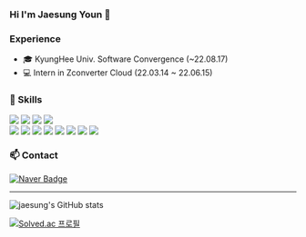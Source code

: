 ### Hi I'm Jaesung Youn 👋


### Experience
  - 🎓 KyungHee Univ. Software Convergence (~22.08.17)
  - 💻 Intern in Zconverter Cloud (22.03.14 ~ 22.06.15)    
  
### 🌱 Skills

<img src="https://img.shields.io/badge/Python-3776AB?style=flat-square&logo=Python&logoColor=white" /> <img src="https://img.shields.io/badge/Java-007396?style=flat-square&logo=Java&logoColor=white" /> <img src="https://img.shields.io/badge/C++-00599C?style=flat-square&logo=C++&logoColor=white" /> <img src="https://img.shields.io/badge/PowerShell-5391FE?style=flat-square&logo=PowerShell&logoColor=white" />   
<img src="https://img.shields.io/badge/Spring-6DB33F?style=flat-square&logo=Spring&logoColor=white" /> <img src="https://img.shields.io/badge/Spring Boot-6DB33F?style=flat-square&logo=Spring Boot&logoColor=white" /> <img src="https://img.shields.io/badge/GCP-4285F4?style=flat-square&logo=Google Cloud&logoColor=white" /> <img src="https://img.shields.io/badge/AWS-232F3E?style=flat-square&logo=Amazon AWS&logoColor=white" /> <img src="https://img.shields.io/badge/OpenStack-ED1944?style=flat-square&logo=OpenStack&logoColor=white" /> <img src="https://img.shields.io/badge/NaverCloud-03C75A?style=flat-square&logo=Naver&logoColor=white" /> <img src="https://img.shields.io/badge/Ansible-EE0000?style=flat-square&logo=Ansible&logoColor=white" /> <img src="https://img.shields.io/badge/Terraform-7B42BC?style=flat-square&logo=Terraform&logoColor=white" />


### 📫 Contact

[![Naver Badge](https://img.shields.io/badge/Naver-O3C75A?style=flat-square&logo=Naver&logoColor=white)](mailto:jayjoy05@naver.com)


***

![jaesung's GitHub stats](https://github-readme-stats.vercel.app/api?username=JaesungYoun&show_icons=true&theme=jolly)   

[![Solved.ac
프로필](http://mazassumnida.wtf/api/v2/generate_badge?boj=jayjoy05)](https://solved.ac/jayjoy05)

